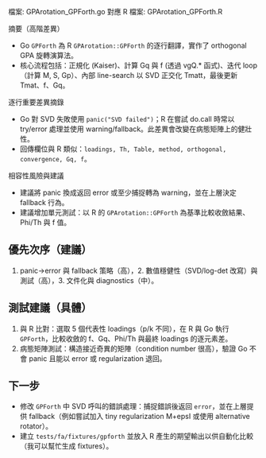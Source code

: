 檔案: GPArotation_GPForth.go
對應 R 檔案: GPArotation_GPForth.R

摘要（高階差異）

- Go `GPForth` 為 R `GPArotation::GPForth` 的逐行翻譯，實作了 orthogonal GPA 旋轉演算法。
- 核心流程包括：正規化 (Kaiser)、計算 Gq 與 f (透過 vgQ.* 函式)、迭代 loop（計算 M, S, Gp）、內部 line-search 以 SVD 正交化 Tmatt，最後更新 Tmat、f、Gq。

逐行重要差異摘錄

- Go 對 SVD 失敗使用 `panic("SVD failed")`；R 在嘗試 do.call 時常以 try/error 處理並使用 warning/fallback。此差異會改變在病態矩陣上的健壯性。
- 回傳欄位與 R 類似：`loadings, Th, Table, method, orthogonal, convergence, Gq, f`。

相容性風險與建議

- 建議將 panic 換成返回 error 或至少捕捉轉為 warning，並在上層決定 fallback 行為。
- 建議增加單元測試：以 R 的 `GPArotation::GPForth` 為基準比較收斂結果、Phi/Th 與 f 值。

## 優先次序（建議）

1. panic->error 與 fallback 策略（高），2. 數值穩健性（SVD/log-det 改寫）與測試（高），3. 文件化與 diagnostics（中）。

## 測試建議（具體）

1. 與 R 比對：選取 5 個代表性 loadings（p/k 不同），在 R 與 Go 執行 `GPForth`，比較收斂的 f、Gq、Phi/Th 與最終 loadings 的逐元素差。
2. 病態矩陣測試：構造接近奇異的矩陣（condition number 很高），驗證 Go 不會 panic 且能以 error 或 regularization 退回。

## 下一步

- 修改 `GPForth` 中 SVD 呼叫的錯誤處理：捕捉錯誤後返回 `error`，並在上層提供 fallback（例如嘗試加入 tiny regularization M+epsI 或使用 alternative rotator）。
- 建立 `tests/fa/fixtures/gpforth` 並放入 R 產生的期望輸出以供自動化比較（我可以幫忙生成 fixtures）。
